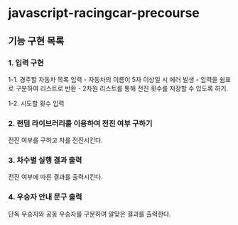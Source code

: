 # javascript-racingcar-precourse

## 기능 구현 목록

### 1. 입력 구현 
1-1. 경주할 자동차 목록 입력 
    - 자동차의 이름이 5자 이상일 시 에러 발생
    - 입력을 쉼표로 구분하여 리스트로 반환
    - 2차원 리스트를 통해 전진 횟수를 저장할 수 있도록 하기.

1-2. 시도할 횟수 입력

### 2. 랜덤 라이브러리를 이용하여 전진 여부 구하기
전진 여부를 구하고 차를 전진시킨다.

### 3. 차수별 실행 결과 출력
전진 여부에 따른 결과를 출력시킨다.

### 4. 우승자 안내 문구 출력
단독 우승자와 공동 우승자를 구분하여 알맞은 결과를 출력한다.